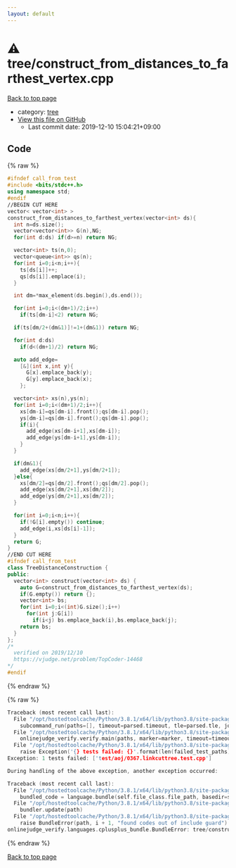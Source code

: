 ```yaml
---
layout: default
---
```


<!-- mathjax config similar to math.stackexchange -->
<script type="text/javascript" async
  src="https://cdnjs.cloudflare.com/ajax/libs/mathjax/2.7.5/MathJax.js?config=TeX-MML-AM_CHTML">
</script>
<script type="text/x-mathjax-config">
  MathJax.Hub.Config({
    TeX: { equationNumbers: { autoNumber: "AMS" }},
    tex2jax: {
      inlineMath: [ ['$','$'] ],
      processEscapes: true
    },
    "HTML-CSS": { matchFontHeight: false },
    displayAlign: "left",
    displayIndent: "2em"
  });
</script>

<script type="text/javascript" src="https://cdnjs.cloudflare.com/ajax/libs/jquery/3.4.1/jquery.min.js"></script>
<script src="https://cdn.jsdelivr.net/npm/jquery-balloon-js@1.1.2/jquery.balloon.min.js" integrity="sha256-ZEYs9VrgAeNuPvs15E39OsyOJaIkXEEt10fzxJ20+2I=" crossorigin="anonymous"></script>
<script type="text/javascript" src="../../assets/js/copy-button.js"></script>
<link rel="stylesheet" href="../../assets/css/copy-button.css" />


# :warning: tree/construct_from_distances_to_farthest_vertex.cpp

<a href="../../index.html">Back to top page</a>

* category: <a href="../../index.html#c0af77cf8294ff93a5cdb2963ca9f038">tree</a>
* <a href="{{ site.github.repository_url }}/blob/master/tree/construct_from_distances_to_farthest_vertex.cpp">View this file on GitHub</a>
    - Last commit date: 2019-12-10 15:04:21+09:00




## Code

<a id="unbundled"></a>
{% raw %}
```cpp
#ifndef call_from_test
#include <bits/stdc++.h>
using namespace std;
#endif
//BEGIN CUT HERE
vector< vector<int> >
construct_from_distances_to_farthest_vertex(vector<int> ds){
  int n=ds.size();
  vector<vector<int>> G(n),NG;
  for(int d:ds) if(d>=n) return NG;

  vector<int> ts(n,0);
  vector<queue<int>> qs(n);
  for(int i=0;i<n;i++){
    ts[ds[i]]++;
    qs[ds[i]].emplace(i);
  }

  int dm=*max_element(ds.begin(),ds.end());

  for(int i=0;i<(dm+1)/2;i++)
    if(ts[dm-i]<2) return NG;

  if(ts[dm/2+(dm&1)]!=1+(dm&1)) return NG;

  for(int d:ds)
    if(d<(dm+1)/2) return NG;

  auto add_edge=
    [&](int x,int y){
      G[x].emplace_back(y);
      G[y].emplace_back(x);
    };

  vector<int> xs(n),ys(n);
  for(int i=0;i<(dm+1)/2;i++){
    xs[dm-i]=qs[dm-i].front();qs[dm-i].pop();
    ys[dm-i]=qs[dm-i].front();qs[dm-i].pop();
    if(i){
      add_edge(xs[dm-i+1],xs[dm-i]);
      add_edge(ys[dm-i+1],ys[dm-i]);
    }
  }

  if(dm&1){
    add_edge(xs[dm/2+1],ys[dm/2+1]);
  }else{
    xs[dm/2]=qs[dm/2].front();qs[dm/2].pop();
    add_edge(xs[dm/2+1],xs[dm/2]);
    add_edge(ys[dm/2+1],xs[dm/2]);
  }

  for(int i=0;i<n;i++){
    if(!G[i].empty()) continue;
    add_edge(i,xs[ds[i]-1]);
  }
  return G;
}
//END CUT HERE
#ifndef call_from_test
class TreeDistanceConstruction {
public:
  vector<int> construct(vector<int> ds) {
    auto G=construct_from_distances_to_farthest_vertex(ds);
    if(G.empty()) return {};
    vector<int> bs;
    for(int i=0;i<(int)G.size();i++)
      for(int j:G[i])
        if(i<j) bs.emplace_back(i),bs.emplace_back(j);
    return bs;
  }
};
/*
  verified on 2019/12/10
  https://vjudge.net/problem/TopCoder-14468
*/
#endif

```
{% endraw %}

<a id="bundled"></a>
{% raw %}
```cpp
Traceback (most recent call last):
  File "/opt/hostedtoolcache/Python/3.8.1/x64/lib/python3.8/site-packages/onlinejudge_verify/main.py", line 186, in main
    subcommand_run(paths=[], timeout=parsed.timeout, tle=parsed.tle, jobs=parsed.jobs)
  File "/opt/hostedtoolcache/Python/3.8.1/x64/lib/python3.8/site-packages/onlinejudge_verify/main.py", line 64, in subcommand_run
    onlinejudge_verify.verify.main(paths, marker=marker, timeout=timeout, tle=tle, jobs=jobs)
  File "/opt/hostedtoolcache/Python/3.8.1/x64/lib/python3.8/site-packages/onlinejudge_verify/verify.py", line 133, in main
    raise Exception('{} tests failed: {}'.format(len(failed_test_paths), [str(path.relative_to(pathlib.Path.cwd())) for path in failed_test_paths]))
Exception: 1 tests failed: ['test/aoj/0367.linkcuttree.test.cpp']

During handling of the above exception, another exception occurred:

Traceback (most recent call last):
  File "/opt/hostedtoolcache/Python/3.8.1/x64/lib/python3.8/site-packages/onlinejudge_verify/docs.py", line 347, in write_contents
    bundled_code = language.bundle(self.file_class.file_path, basedir=self.cpp_source_path)
  File "/opt/hostedtoolcache/Python/3.8.1/x64/lib/python3.8/site-packages/onlinejudge_verify/languages/cplusplus.py", line 63, in bundle
    bundler.update(path)
  File "/opt/hostedtoolcache/Python/3.8.1/x64/lib/python3.8/site-packages/onlinejudge_verify/languages/cplusplus_bundle.py", line 151, in update
    raise BundleError(path, i + 1, "found codes out of include guard")
onlinejudge_verify.languages.cplusplus_bundle.BundleError: tree/construct_from_distances_to_farthest_vertex.cpp: line 5: found codes out of include guard

```
{% endraw %}

<a href="../../index.html">Back to top page</a>

